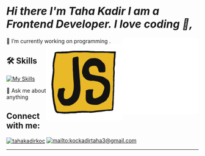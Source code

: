 # _Hi there I'm Taha Kadir  I am a Frontend Developer. I love coding 👋,_  

🌱 I’m currently working on programming .
<img src="animation_500_ziyac.gif" alt="react" width=200 height=200 align="right">
<img src="js.gif" alt="javascirpt" width=200 height=200 align="right">

## 🛠 Skills

<!-- Yetenekler -->

[![My Skills](https://skillicons.dev/icons?i=js,html,css,react,bootstrap)](https://skillicons.dev)  




💬 Ask me about anything

## Connect with me:

<!-- İletişim  -->
<a href="https://www.linkedin.com/in/tahakadirkoc/" target="blank"><img align="center" src="https://raw.githubusercontent.com/rahuldkjain/github-profile-readme-generator/master/src/images/icons/Social/linked-in-alt.svg" alt="tahakadirkoc" height="30" width="40" /></a>
<a href="mailto:kockadirtaha3@gmail.com" target="_blank">
<img src="https://img.shields.io/badge/Gmail-D14836?style=for-the-badge&logo=gmail&logoColor=white" alt="mailto:kockadirtaha3@gmail.com" style="width:65px;height:20px;">
</a>  


<hr/> 
